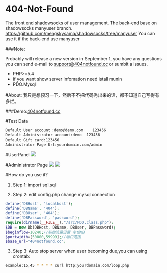 # 404-Not-Found
The front end shadowsocks of user management.
The back-end base on shadowsocks manyuser branch.
https://github.com/mengskysama/shadowsocks/tree/manyuser
You can use it if the back-end  use manyuser

###Note:

Probably will release a new version in September 1, you have any questions you can send e-mail to support@404notfound.cc or sumbit a issues.

* PHP>=5.4
* if you want show server infomation need istall munin
* PDO.Mysql


#About:
我只是想预习一下，然后不不把代码秀出来的话，都不知道自己写得有多烂。

###Demo:<a href="http://404notfound.cc/" target="_blank">404notfound.cc</a>

#Test Data
```bash
Default User account：demo@demo.com    123456
Default Administrator account:demo  123456
Default Gift card:123456
Administrator Page Url:yourdomain.com/admin
```
#UserPanel
<img src="http://ww4.sinaimg.cn/mw690/b1209f59gw1eqzn2nzpq5j20n10jkwfw.jpg">

#Administrator Page
<img src="http://ww1.sinaimg.cn/mw690/b1209f59gw1eqzn2pgcabj20n10jktax.jpg">
<img src="http://ww4.sinaimg.cn/mw690/b1209f59gw1eqzn2ohds6j20n10jkwfy.jpg">

#How do you use it?

1. Step 1:
import sql.sql

2. Step 2:
edit config.php change mysql connection
```php
define('DBHost', 'localhost');
define('DBName', '404');
define('DBUser', '404');
define('DBPassword', 'password');
require(dirname(__FILE__)."/src/PDO.class.php");
$DB = new Db(DBHost, DBName, DBUser, DBPassword);
$beginflow=10240;//初始流量设置 单位MB
$portwidth=[50000,59999];//端口范围
$base_url="404notfound.cc";
```

3. Step 3:
Auto stop server when user becoming due,you can using crontab:
```bash
example:15,45 * * * * curl http:yourdomain.com/loop.php
```


